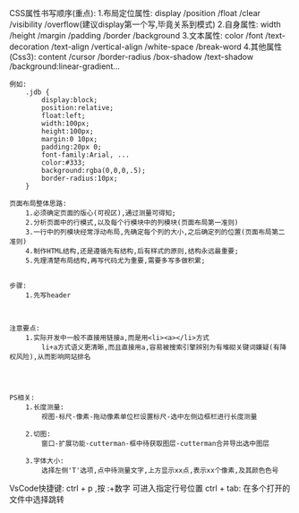 CSS属性书写顺序(重点):
    1.布局定位属性: display /position /float /clear /visibility /overflow(建议display第一个写,毕竟关系到模式)
    2.自身属性: width /height /margin /padding /border /background
    3.文本属性: color /font /text-decoration /text-align /vertical-align /white-space /break-word
    4.其他属性(Css3): content /cursor /border-radius /box-shadow /text-shadow /background:linear-gradient...

    例如:
        .jdb {
            display:block;
            position:relative;
            float:left;
            width:100px;
            height:100px;
            margin:0 10px;
            padding:20px 0;
            font-family:Arial, ...
            color:#333;
            background:rgba(0,0,0,.5);
            border-radius:10px;
        }

    页面布局整体思路:
        1.必须确定页面的版心(可视区),通过测量可得知;
        2.分析页面中的行模式,以及每个行模块中的列模块(页面布局第一准则)
        3.一行中的列模块经常浮动布局,先确定每个列的大小,之后确定列的位置(页面布局第二准则)
        4.制作HTML结构,还是遵循先有结构,后有样式的原则,结构永远最重要;
        5.先理清楚布局结构,再写代码尤为重要,需要多写多做积累;


    步骤:
        1.先写header



    注意要点:
        1.实际开发中一般不直接用链接a,而是用<li><a></li>方式
            li+a方式语义更清晰,而且直接用a,容易被搜索引擎辨别为有堆砌关键词嫌疑(有降权风险),从而影响网站排名




    PS相关:
        1.长度测量:
            视图-标尺-像素-拖动像素单位栏设置标尺-选中左侧边框栏进行长度测量

        2.切图:
            窗口-扩展功能-cutterman-框中待获取图层-cutterman合并导出选中图层

        3.字体大小:
            选择左侧'T'选项,点中待测量文字,上方显示xx点,表示xx个像素,及其颜色色号












VsCode快捷键:
    ctrl + p ,按 :+数字  可进入指定行号位置
    ctrl + tab: 在多个打开的文件中选择跳转




